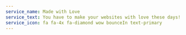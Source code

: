 ```yaml
---
service_name: Made with Love
service_text: You have to make your websites with love these days!
service_icon: fa fa-4x fa-diamond wow bounceIn text-primary
---
```

